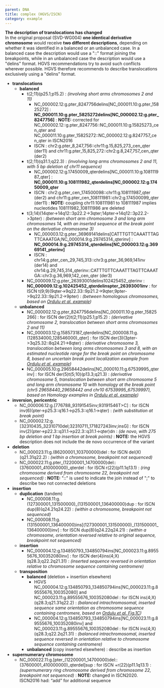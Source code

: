 ```yaml
---
parent: DNA
title: complex (HGVS/ISCN)
category: example
---
```


**The description of translocations has changed**<br>
In the original proposal (SVD-WG004) **one identical derivative chromosome** would receive **two different descriptions**, depending on whether it was identified in a balanced or an unbalanced case. In a balanced case the description would use a "::" format joining the breakpoints, while in an unbalanced case the description would use a "delins" format. HGVS recommendations try to avoid such conflicts wherever possible. HGVS therefore recommends to describe translocations exclusively using a "delins" format. 

*	**translocations**
	*	**balanced**
		*	t(2;11)(p25.1;p15.2)
		:	_(involving short arms chromosomes 2 and 11)_
			*	NC_000002.12:g.pter_8247756delins[NC_000011.10:g.pter_15825272]
			:	**NC_000011.10:g.pter_5825272delins[NC_000002.12:g.pter_8247756]**
			:	**NOTE:**	corrected for NC_000002.12::g.pter_8247756::NC_000011.10:g.15825273_cen_qter and NC_000011.10:g.pter_15825272::NC_000002.12:g.8247757_cen_qter in ISCN2016
			*	ISCN
			:	chr2:g.pter_8,247,756::chr11:g.15,825,273_cen_qter (der11) and chr11:g.pter_15,825,272::chr2:g.8,247,757_cen_qter (der2)
		*	t(2;11)(q31.1;q22.3)
		:	_(involving long arms chromosomes 2 and 11, with 5 bp deletion of chr11 sequence)_
			*	NC_000002.12:g.17450009_qterdelins[NC_000011.10:g.108111987_qter]
			:	**NC_000011.10:g.108111982_qterdelins[NC_000002.12:g.17450009_qter**
			*	ISCN
			:	chr2:g.pter_cen_174500098::chr11:g.108111987_qter (der2) and chr11:g.pter_cen_108111981::chr2:g.174500099_qter (der11)
			:	**NOTE:**	coupling chr11:108111981 to 108111987 implies nucleotides 108111982_108111986 are deleted
		*	t(3;14)(14qter->14q12::3p22.2->3qter;14pter->14q12::3p22.2->3pter)
		:	_(between short arm chromosome 3 and long arm chromosomes 14, with an inserted sequence at the break point on the derivative chromosome 3)_
			*	NC_000003.12:g.pter_36969141delins[CATTTGTTCAAATTTAGTTCAAATGA;NC_000014.9:g.29745314_qterinv]
			:	**NC_000014.9:g.29745314_qterdelins[NC_000003.12:g.36969141_pterinv]**
			*	ISCN
			:	chr14:g.pter_cen_29,745,313::chr3:g.pter_36,969,141inv (der14) and chr14:g.29,745,314_qterinv::CATTTGTTCAAATTTAGTTCAAATGA::chr3:g.36,969,142_cen_qter (der3)
		*	NC_000009.12:g.pter_26393001delins102425452_qterinv
		:	**NC_000009.12:g.102425452_qterdelinspter_26393001inv**
		:	for ISCN t(9;9)(9qter->9q22.33::9p21.2->9qter;9pter->9q22.33::9p21.2->9pter)
		:	_(between homologous chromosomes, based on [Ordulu et al. example](https://www.cell.com/ajhg/fulltext/S0002-9297(14)00172-4))_	
	*	**unbalanced**
		*	NC_000002.12:g.pter_8247756delins[NC_000011.10:g.pter_15825266]
		:	for ISCN der(2)t(2;11)(p25.1;p15.2)
		:	_(derivative chromosome 2, translocation between short arms chromosomes 2 and 11)_
		*	NC_000003.12:g.158573187_qterdelins[NC_000008.11:g.(128534000_128546000)\_qter]
		:	for ISCN der(3)(3pter->3q25.32::8q24.21->8qter)
		:	_(derivative chromosome 3, translocation between long arms chromosomes 3 and 8, with an estimated nucleotide range for the break point on chromosome 8, based on uncertain break point localization example from [Ordulu et al. example](https://www.cell.com/ajhg/fulltext/S0002-9297(14)00172-4))_
		*	NC_000005.10:g.29658442delins[NC_000010.11:g.67539995_qterinv]
		:	for ISCN der(5)t(5;10)(p13.3;q21.3)
		:	_(derivative chromosome 5, translocation between short arm chromosome 5 and long arm chromosome 10 with homology at the break point (chr5 29658440_29658442 and chr10 67539995_67539997), based on Homology examples in [Ordulu et al. example](https://www.cell.com/ajhg/fulltext/S0002-9297(14)00172-4))_
*	**inversion, pericentric**
	*	NC_000006.12:g.[776788_93191545inv;93191546T>C]
	:	for ISCN inv(6)(pter->p25.3::q16.1->p25.3::q16.1->qter)
	:	_(with substitution at break point)_
	*	NC_000002.12:g.[32310435_32310710del;32310711_171827243inv;insG]
	:	for ISCN inv(2)(pter->p22.3::q31.1->p22.3::q31.1->qter)dn
	:	_(de novo, with 275 bp deletion and 1 bp insertion at break points)_
	:	**NOTE:**	the HGVS description does not include the de novo occurrence of the variant
*	**deletion**
	*	NC_000023.11:g.(86200001_103700000)del
	:	for ISCN del(X)(q21.31q22.2)
	:	_(within a chromosome, breakpoint not sequenced)_
	*	NC_000022.11:g.pter\_(12200001_14700000)del::(37600001_410000000)\_qterdel
	:	for ISCN r(22)(p11.1q13.1)
	:	_(ring chromosome derived from chromosome 22, breakpoint not sequenced)_
	:	**NOTE:**	"::" is used to indicate the join instead of ";" to describe two not connected deletions
*	**insertion**
	*	**duplication**  (tandem)
		*	NC_000008.11:g.(127300001_131500000)\_(131500001_136400000)dup
		:	for ISCN dup(8)(q24.21q24.22)
		:	_(within a chromosome, breakpoint not sequenced)_
		*	NC_000008.11:g.(131500001_136400000)ins[(127300001_131500000)\_(131500001_136400000)inv]
		:	for ISCN dup(8)(q24.22q24.21)
		:	_(within a chromosome, orientation reversed relative to original sequence, breakpoint not sequenced)_
	*	**insertion**
		*	NC_000004.12:g.134850793_134850794ins[NC_000023.11:g.89555676_100352080inv]
		:	for ISCN der(4)ins(4;X)(q28.3;q22.2q21.31)
		:	_(inserted sequence reversed in orientation relative to chromosome sequence containing centromere)_
	*	**transposition**
		*	**balanced**  (deletion + insertion elsewhere)
			*	HGVS NC_000004.12:g.134850793_134850794ins[NC_000023.11:g.89555676_100352080] and NC_000023.11:g.89555676_100352080del
			:	for ISCN ins(4;X)(q28.3;q21.31q22.2)
			:	_(balanced intrachromosomal, inserted sequence same orientation as chromosome sequence containing centromere, based on [Ordulu et al. Fig.1C](https://www.cell.com/ajhg/fulltext/S0002-9297(14)00172-4))_
			*	NC_000004.12:g.134850793_134850794ins[NC_000023.11:g.89555676_100352080inv] and NC_000023.11:g.89555676_100352080del
			:	for ISCN ins(4;X)(q28.3;q22.2q21.31)
			:	_(balanced intrachromosomal, inserted sequence reversed in orientation relative to chromosome sequence containing centromere)_
		*	**unbalanced**  (copy inserted elsewhere)
		:	describe as insertion
*	**supernumerary chromosome**
	*	NC_000022.11:g.[pter\_(12200001_14700000)del::(37600001_410000000)\_qterdel]sup
	:	for ISCN +r(22)(p11.1q13.1)
	:	_(supernumerary ring chromosome derived from chromosome 22, breakpoint not sequenced)_
	:	**NOTE:**	changed in ISCN2020. ISCN2016 had: “add” for additional sequence

